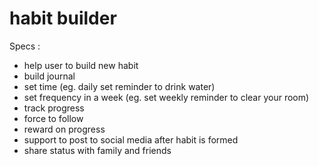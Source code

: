 # habit builder

Specs :
- help user to build new habit
- build journal
- set time (eg. daily set reminder to drink water)
- set frequency in a week (eg. set weekly reminder to clear your room)
- track progress
- force to follow
- reward on progress
- support to post to social media after habit is formed
- share status with family and friends

